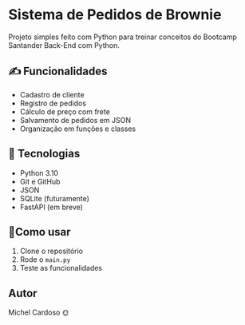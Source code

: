 # Sistema de Pedidos de Brownie

Projeto simples feito com Python para treinar conceitos do Bootcamp Santander Back-End com Python.

## ✍ Funcionalidades
- Cadastro de cliente
- Registro de pedidos
- Cálculo de preço com frete
- Salvamento de pedidos em JSON
- Organização em funções e classes

## 🤖 Tecnologias
- Python 3.10
- Git e GitHub
- JSON
- SQLite (futuramente)
- FastAPI (em breve)

## 📌Como usar

1. Clone o repositório
2. Rode o `main.py`
3. Teste as funcionalidades

## Autor

Michel Cardoso 🌞
